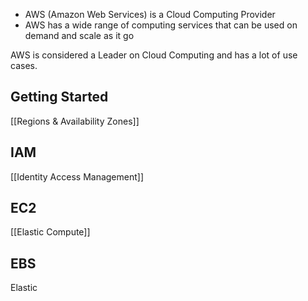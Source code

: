- AWS (Amazon Web Services) is a Cloud Computing Provider
- AWS has a wide range of computing services that can be used on demand and scale as it go

AWS is considered a Leader on Cloud Computing and has a lot of use cases.

## Getting Started

[[Regions & Availability Zones]]

## IAM

[[Identity Access Management]]

## EC2

[[Elastic Compute]]

## EBS

Elastic